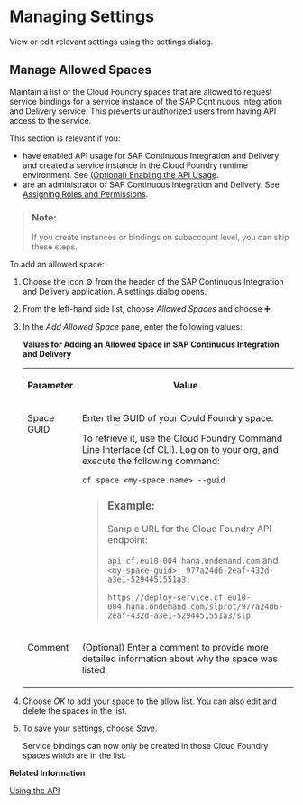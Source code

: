 <!-- loio0181fc51422e459fa79e717d433f94d4 -->

<link rel="stylesheet" type="text/css" href="css/sap-icons.css"/>

# Managing Settings

View or edit relevant settings using the settings dialog.



<a name="loio0181fc51422e459fa79e717d433f94d4__section_s4k_nlv_qwb"/>

## Manage Allowed Spaces

Maintain a list of the Cloud Foundry spaces that are allowed to request service bindings for a service instance of the SAP Continuous Integration and Delivery service. This prevents unauthorized users from having API access to the service.

This section is relevant if you:

-   have enabled API usage for SAP Continuous Integration and Delivery and created a service instance in the Cloud Foundry runtime environment. See [\(Optional\) Enabling the API Usage](optional-enabling-the-api-usage-1aedc23.md).
-   are an administrator of SAP Continuous Integration and Delivery. See [Assigning Roles and Permissions](assigning-roles-and-permissions-c679ebd.md).

> ### Note:  
> If you create instances or bindings on subaccount level, you can skip these steps.

To add an allowed space:

1.  Choose the icon :gear: from the header of the SAP Continuous Integration and Delivery application. A settings dialog opens.

2.  From the left-hand side list, choose *Allowed Spaces* and choose :heavy_plus_sign:.

3.  In the *Add Allowed Space* pane, enter the following values:

    **Values for Adding an Allowed Space in SAP Continuous Integration and Delivery**


    <table>
    <tr>
    <th valign="top">

    Parameter
    
    </th>
    <th valign="top">

    Value
    
    </th>
    </tr>
    <tr>
    <td valign="top">
    
    Space GUID
    
    </td>
    <td valign="top">
    
    Enter the GUID of your Could Foundry space.

    To retrieve it, use the Cloud Foundry Command Line Interface \(cf CLI\). Log on to your org, and execute the following command:

    `cf space <my-space.name> --guid` 

    > ### Example:  
    > Sample URL for the Cloud Foundry API endpoint:
    > 
    > `api.cf.eu10-004.hana.ondemand.com` and `<my-space-guid>: 977a24d6-2eaf-432d-a3e1-5294451551a3:`
    > 
    > `https://deploy-service.cf.eu10-004.hana.ondemand.com/slprot/977a24d6-2eaf-432d-a3e1-5294451551a3/slp`


    
    </td>
    </tr>
    <tr>
    <td valign="top">
    
    Comment
    
    </td>
    <td valign="top">
    
    \(Optional\) Enter a comment to provide more detailed information about why the space was listed.
    
    </td>
    </tr>
    </table>
    
4.  Choose *OK* to add your space to the allow list. You can also edit and delete the spaces in the list.

5.  To save your settings, choose *Save*.

    Service bindings can now only be created in those Cloud Foundry spaces which are in the list.


**Related Information**  


[Using the API](using-the-api-9819fa1.md "Discover, explore, and test the application programming interface (API) available for SAP Continuous Integration and Delivery on SAP API Business Hub.")

